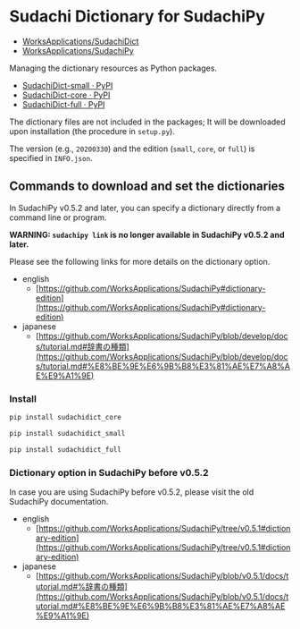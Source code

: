 # Sudachi Dictionary for SudachiPy

- [WorksApplications/SudachiDict](https://github.com/WorksApplications/SudachiDict)
- [WorksApplications/SudachiPy](https://github.com/WorksApplications/SudachiPy)

Managing the dictionary resources as Python packages.

- [SudachiDict-small · PyPI](https://pypi.org/project/SudachiDict-small/)
- [SudachiDict-core · PyPI](https://pypi.org/project/SudachiDict-core/)
- [SudachiDict-full · PyPI](https://pypi.org/project/SudachiDict-full/)

The dictionary files are not included in the packages; It will be downloaded upon installation (the procedure in `setup.py`).

The version (e.g., `20200330`) and the edition (`small`, `core`, or `full`) is specified in `INFO.json`.

## Commands to download and set the dictionaries

In SudachiPy v0.5.2 and later, you can specify a dictionary directly from a command line or program.

**WARNING: `sudachipy link` is no longer available in SudachiPy v0.5.2 and later.**

Please see the following links for more details on the dictionary option.

- english
  - [https://github.com/WorksApplications/SudachiPy#dictionary-edition](https://github.com/WorksApplications/SudachiPy#dictionary-edition)
- japanese
  - [https://github.com/WorksApplications/SudachiPy/blob/develop/docs/tutorial.md#辞書の種類](https://github.com/WorksApplications/SudachiPy/blob/develop/docs/tutorial.md#%E8%BE%9E%E6%9B%B8%E3%81%AE%E7%A8%AE%E9%A1%9E)

### Install

```bash
pip install sudachidict_core
```

```bash
pip install sudachidict_small
```

```bash
pip install sudachidict_full
```

### Dictionary option in SudachiPy before v0.5.2

In case you are using SudachiPy before v0.5.2, please visit the old SudachiPy documentation.

- english
  - [https://github.com/WorksApplications/SudachiPy/tree/v0.5.1#dictionary-edition](https://github.com/WorksApplications/SudachiPy/tree/v0.5.1#dictionary-edition)
- japanese
  - [https://github.com/WorksApplications/SudachiPy/blob/v0.5.1/docs/tutorial.md#%辞書の種類](https://github.com/WorksApplications/SudachiPy/blob/v0.5.1/docs/tutorial.md#%E8%BE%9E%E6%9B%B8%E3%81%AE%E7%A8%AE%E9%A1%9E)
